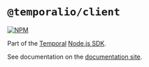 # `@temporalio/client`

[![NPM](https://img.shields.io/npm/v/@temporalio/client?style=for-the-badge)](https://www.npmjs.com/package/@temporalio/client)

Part of the [Temporal](https://temporal.io) [Node.js SDK](https://www.npmjs.com/package/temporalio).

See documentation on the [documentation site](https://docs.temporal.io/docs/node/introduction).
